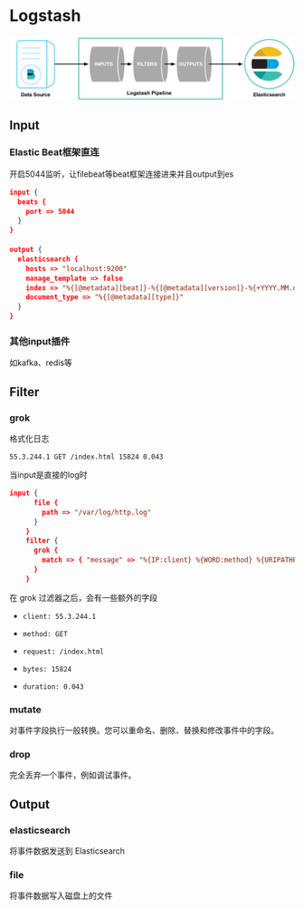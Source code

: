 # Logstash

![basic logstash pipeline](..\img\basic_logstash_pipeline-1627029645760.png)



## Input

### Elastic Beat框架直连

开启5044监听，让filebeat等beat框架连接进来并且output到es

```json
input {
  beats {
    port => 5044
  }
}

output {
  elasticsearch {
    hosts => "localhost:9200"
    manage_template => false
    index => "%{[@metadata][beat]}-%{[@metadata][version]}-%{+YYYY.MM.dd}" 
    document_type => "%{[@metadata][type]}" 
  }
}
```

### 其他input插件

如kafka、redis等

## Filter

### grok

格式化日志

```
55.3.244.1 GET /index.html 15824 0.043
```

当input是直接的log时

```json
input {
      file {
        path => "/var/log/http.log"
      }
    }
    filter {
      grok {
        match => { "message" => "%{IP:client} %{WORD:method} %{URIPATHPARAM:request} %{NUMBER:bytes} %{NUMBER:duration}" }
      }
    }
```

在 grok 过滤器之后，会有一些额外的字段

- `client: 55.3.244.1`

- `method: GET`
- `request: /index.html`
- `bytes: 15824`
- `duration: 0.043`

### mutate

对事件字段执行一般转换。您可以重命名、删除、替换和修改事件中的字段。 

### drop

完全丢弃一个事件，例如调试事件。 

## Output

### elasticsearch

将事件数据发送到 Elasticsearch

### file

将事件数据写入磁盘上的文件
